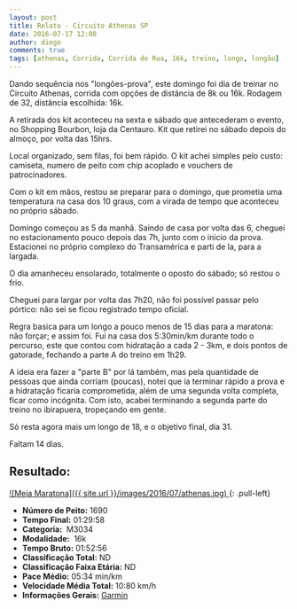```yaml
---
layout: post
title: Relato - Circuito Athenas SP
date: 2016-07-17 12:00
author: diego
comments: true
tags: [athenas, Corrida, Corrida de Rua, 16k, treino, longo, longão]
---
```


Dando sequência nos "longões-prova", este domingo foi dia de treinar no Circuito Athenas, corrida com opções de distância de 8k ou 16k. Rodagem de 32, distância escolhida: 16k.

A retirada dos kit aconteceu na sexta e sábado que antecederam o evento, no Shopping Bourbon, loja da Centauro. Kit que retirei no sábado depois do almoço, por volta das 15hrs.

Local organizado, sem filas, foi bem rápido. O kit achei simples pelo custo: camiseta, numero de peito com chip acoplado e vouchers de patrocinadores.

Com o kit em mãos, restou se preparar para o domingo, que prometia uma temperatura na casa dos 10 graus, com a virada de tempo que aconteceu no próprio sábado.

Domingo começou as 5 da manhã. Saindo de casa por volta das 6, cheguei no estacionamento pouco depois das 7h, junto com o inicio da prova. Estacionei no próprio complexo do Transamérica e parti de la, para a largada.

O dia amanheceu ensolarado, totalmente o oposto do sábado; só restou o frio.

Cheguei para largar por volta das 7h20, não foi possível passar pelo pórtico: não sei se ficou registrado tempo oficial. 

Regra basica para um longo a pouco menos de 15 dias para a maratona: não forçar; e assim foi. Fui na casa dos 5:30min/km durante todo o percurso, este que contou com hidratação a cada 2 - 3km, e dois pontos de gatorade, fechando a parte A do treino em 1h29.

A ideia era fazer a "parte B" por lá também, mas pela quantidade de pessoas que ainda corriam (poucas), notei que ia terminar rápido a prova e a hidratação ficaria comprometida, além de uma segunda volta completa, ficar como incógnita. Com isto, acabei terminando a segunda parte do treino no ibirapuera, tropeçando em gente.

Só resta agora mais um longo de 18, e o objetivo final, dia 31.

Faltam 14 dias.


## Resultado:

<a href="/images/2016/07/athenas_big.jpg">
![Meia Maratona]({{ site.url }}/images/2016/07/athenas.jpg)
</a>
{: .pull-left}

* **Número de Peito:** 1690
* **Tempo Final:** 01:29:58
* **Categoria:**  M3034
* **Modalidade:**  16k
* **Tempo Bruto:** 01:52:56
* **Classificação Total:**  ND
* **Classificação Faixa Etária:**  ND
* **Pace Médio:** 05:34 min/km
* **Velocidade Média Total:**  10:80 km/h
* **Informações Gerais:** <a href="https://connect.garmin.com/modern/activity/1260262700" target="_blank">Garmin</a>
